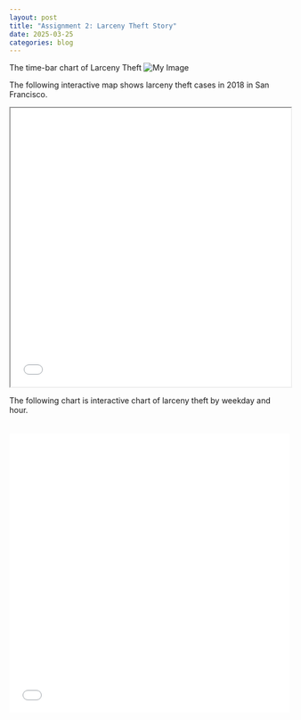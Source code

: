 ```yaml
---
layout: post
title: "Assignment 2: Larceny Theft Story"
date: 2025-03-25
categories: blog
---
```

The time-bar chart of Larceny Theft
![My Image](https://ndszt.github.io/yst.github.io/images/larceny_theft_per_year.png)

The following interactive map shows larceny theft cases in 2018 in San Francisco.
<iframe src="/yst.github.io/HTML/larceny_map_2018.html" width="100%" height="500"></iframe>

The following chart is interactive chart of larceny theft by weekday and hour.
<iframe 
  src="/yst.github.io/HTML/larceny_theft_by_hour.html"
  width="100%" height="500"
  style="max-width: 700px; margin: 0 auto; display: block; border: none; padding-top: 20px;">
</iframe>
